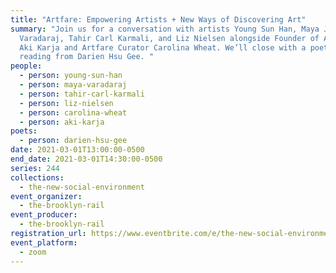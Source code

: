 ```yaml
---
title: "Artfare: Empowering Artists + New Ways of Discovering Art"
summary: "Join us for a conversation with artists Young Sun Han, Maya Jay
  Varadaraj, Tahir Carl Karmali, and Liz Nielsen alongside Founder of Artfare
  Aki Karja and Artfare Curator Carolina Wheat. We’ll close with a poetry
  reading from Darien Hsu Gee. "
people:
  - person: young-sun-han
  - person: maya-varadaraj
  - person: tahir-carl-karmali
  - person: liz-nielsen
  - person: carolina-wheat
  - person: aki-karja
poets:
  - person: darien-hsu-gee
date: 2021-03-01T13:00:00-0500
end_date: 2021-03-01T14:30:00-0500
series: 244
collections:
  - the-new-social-environment
event_organizer:
  - the-brooklyn-rail
event_producer:
  - the-brooklyn-rail
registration_url: https://www.eventbrite.com/e/the-new-social-environment-244-artfare-tickets-143325984879
event_platform:
  - zoom
---
```

